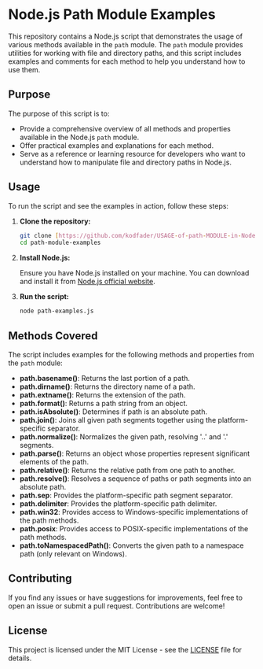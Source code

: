 # Node.js Path Module Examples

This repository contains a Node.js script that demonstrates the usage of various methods available in the `path` module. The `path` module provides utilities for working with file and directory paths, and this script includes examples and comments for each method to help you understand how to use them.

## Purpose

The purpose of this script is to:

- Provide a comprehensive overview of all methods and properties available in the Node.js `path` module.
- Offer practical examples and explanations for each method.
- Serve as a reference or learning resource for developers who want to understand how to manipulate file and directory paths in Node.js.

## Usage

To run the script and see the examples in action, follow these steps:

1. **Clone the repository:**

    ```bash
    git clone [https://github.com/kodfader/USAGE-of-path-MODULE-in-NodeJS.git]
    cd path-module-examples
    ```

2. **Install Node.js:**

    Ensure you have Node.js installed on your machine. You can download and install it from [Node.js official website](https://nodejs.org/).

3. **Run the script:**

    ```bash
    node path-examples.js
    ```

## Methods Covered

The script includes examples for the following methods and properties from the `path` module:

- **path.basename()**: Returns the last portion of a path.
- **path.dirname()**: Returns the directory name of a path.
- **path.extname()**: Returns the extension of the path.
- **path.format()**: Returns a path string from an object.
- **path.isAbsolute()**: Determines if path is an absolute path.
- **path.join()**: Joins all given path segments together using the platform-specific separator.
- **path.normalize()**: Normalizes the given path, resolving '..' and '.' segments.
- **path.parse()**: Returns an object whose properties represent significant elements of the path.
- **path.relative()**: Returns the relative path from one path to another.
- **path.resolve()**: Resolves a sequence of paths or path segments into an absolute path.
- **path.sep**: Provides the platform-specific path segment separator.
- **path.delimiter**: Provides the platform-specific path delimiter.
- **path.win32**: Provides access to Windows-specific implementations of the path methods.
- **path.posix**: Provides access to POSIX-specific implementations of the path methods.
- **path.toNamespacedPath()**: Converts the given path to a namespace path (only relevant on Windows).

## Contributing

If you find any issues or have suggestions for improvements, feel free to open an issue or submit a pull request. Contributions are welcome!

## License

This project is licensed under the MIT License - see the [LICENSE](LICENSE) file for details.
